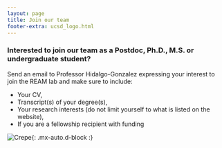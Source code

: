 ```yaml
---
layout: page
title: Join our team
footer-extra: ucsd_logo.html
---
```


### Interested to join our team as a Postdoc, Ph.D., M.S. or undergraduate student? 


Send an email to Professor Hidalgo-Gonzalez expressing your interest to join the REAM lab and make sure to include:
 - Your CV, 
 - Transcript(s) of your degree(s), 
 - Your research interests (do not limit yourself to what is listed on the website),
 - If you are a fellowship recipient with funding


![Crepe](https://media.giphy.com/media/3oKIPz6FWhfMAOsZAk/giphy.gif){: .mx-auto.d-block :}
